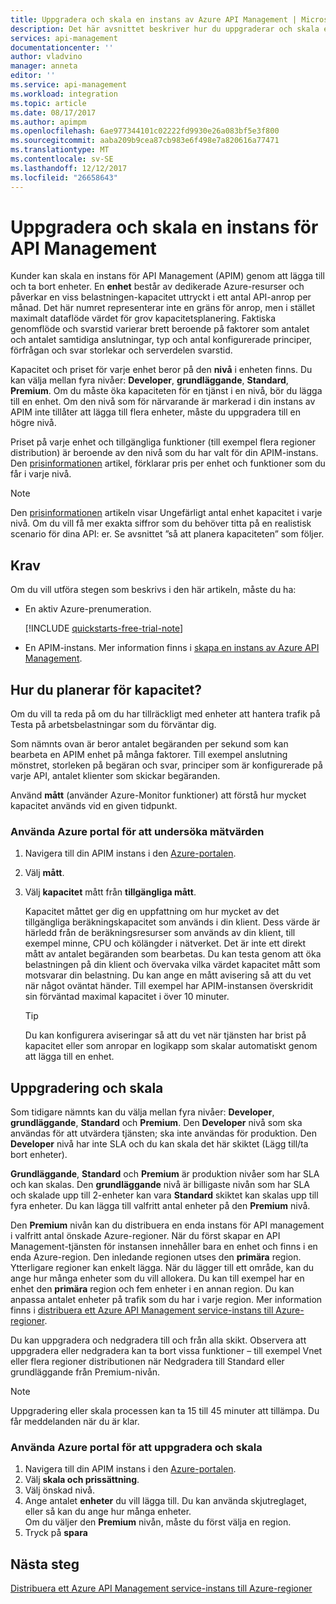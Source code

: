 ```yaml
---
title: Uppgradera och skala en instans av Azure API Management | Microsoft Docs
description: Det här avsnittet beskriver hur du uppgraderar och skala en Azure API Management-instans.
services: api-management
documentationcenter: ''
author: vladvino
manager: anneta
editor: ''
ms.service: api-management
ms.workload: integration
ms.topic: article
ms.date: 08/17/2017
ms.author: apimpm
ms.openlocfilehash: 6ae977344101c02222fd9930e26a083bf5e3f800
ms.sourcegitcommit: aaba209b9cea87cb983e6f498e7a820616a77471
ms.translationtype: MT
ms.contentlocale: sv-SE
ms.lasthandoff: 12/12/2017
ms.locfileid: "26658643"
---
```

# <a name="upgrade-and-scale-an-api-management-instance"></a>Uppgradera och skala en instans för API Management 

Kunder kan skala en instans för API Management (APIM) genom att lägga till och ta bort enheter. En **enhet** består av dedikerade Azure-resurser och påverkar en viss belastningen-kapacitet uttryckt i ett antal API-anrop per månad. Det här numret representerar inte en gräns för anrop, men i stället maximalt dataflöde värdet för grov kapacitetsplanering. Faktiska genomflöde och svarstid varierar brett beroende på faktorer som antalet och antalet samtidiga anslutningar, typ och antal konfigurerade principer, förfrågan och svar storlekar och serverdelen svarstid.

Kapacitet och priset för varje enhet beror på den **nivå** i enheten finns. Du kan välja mellan fyra nivåer: **Developer**, **grundläggande**, **Standard**, **Premium**. Om du måste öka kapaciteten för en tjänst i en nivå, bör du lägga till en enhet. Om den nivå som för närvarande är markerad i din instans av APIM inte tillåter att lägga till flera enheter, måste du uppgradera till en högre nivå. 

Priset på varje enhet och tillgängliga funktioner (till exempel flera regioner distribution) är beroende av den nivå som du har valt för din APIM-instans. Den [prisinformationen](https://azure.microsoft.com/pricing/details/api-management/?ref=microsoft.com&utm_source=microsoft.com&utm_medium=docs&utm_campaign=visualstudio) artikel, förklarar pris per enhet och funktioner som du får i varje nivå. 

>[!NOTE]
>Den [prisinformationen](https://azure.microsoft.com/pricing/details/api-management/?ref=microsoft.com&utm_source=microsoft.com&utm_medium=docs&utm_campaign=visualstudio) artikeln visar Ungefärligt antal enhet kapacitet i varje nivå. Om du vill få mer exakta siffror som du behöver titta på en realistisk scenario för dina API: er. Se avsnittet ”så att planera kapaciteten” som följer.

## <a name="prerequisites"></a>Krav

Om du vill utföra stegen som beskrivs i den här artikeln, måste du ha:

+ En aktiv Azure-prenumeration.

    [!INCLUDE [quickstarts-free-trial-note](../../includes/quickstarts-free-trial-note.md)]

+ En APIM-instans. Mer information finns i [skapa en instans av Azure API Management](get-started-create-service-instance.md).

## <a name="how-to-plan-for-capacity"></a>Hur du planerar för kapacitet?

Om du vill ta reda på om du har tillräckligt med enheter att hantera trafik på Testa på arbetsbelastningar som du förväntar dig. 

Som nämnts ovan är beror antalet begäranden per sekund som kan bearbeta en APIM enhet på många faktorer. Till exempel anslutning mönstret, storleken på begäran och svar, principer som är konfigurerade på varje API, antalet klienter som skickar begäranden.

Använd **mått** (använder Azure-Monitor funktioner) att förstå hur mycket kapacitet används vid en given tidpunkt.

### <a name="use-the-azure-portal-to-examine-metrics"></a>Använda Azure portal för att undersöka mätvärden 

1. Navigera till din APIM instans i den [Azure-portalen](https://portal.azure.com/).
2. Välj **mått**.
3. Välj **kapacitet** mått från **tillgängliga mått**. 

    Kapacitet måttet ger dig en uppfattning om hur mycket av det tillgängliga beräkningskapacitet som används i din klient. Dess värde är härledd från de beräkningsresurser som används av din klient, till exempel minne, CPU och kölängder i nätverket. Det är inte ett direkt mått av antalet begäranden som bearbetas. Du kan testa genom att öka belastningen på din klient och övervaka vilka värdet kapacitet mått som motsvarar din belastning. Du kan ange en mått avisering så att du vet när något oväntat händer. Till exempel har APIM-instansen överskridit sin förväntad maximal kapacitet i över 10 minuter.

    >[!TIP]
    > Du kan konfigurera aviseringar så att du vet när tjänsten har brist på kapacitet eller som anropar en logikapp som skalar automatiskt genom att lägga till en enhet.

## <a name="upgrade-and-scale"></a>Uppgradering och skala 

Som tidigare nämnts kan du välja mellan fyra nivåer: **Developer**, **grundläggande**, **Standard** och **Premium**. Den **Developer** nivå som ska användas för att utvärdera tjänsten; ska inte användas för produktion. Den **Developer** nivå har inte SLA och du kan skala det här skiktet (Lägg till/ta bort enheter). 

**Grundläggande**, **Standard** och **Premium** är produktion nivåer som har SLA och kan skalas. Den **grundläggande** nivå är billigaste nivån som har SLA och skalade upp till 2-enheter kan vara **Standard** skiktet kan skalas upp till fyra enheter. Du kan lägga till valfritt antal enheter på den **Premium** nivå.

Den **Premium** nivån kan du distribuera en enda instans för API management i valfritt antal önskade Azure-regioner. När du först skapar en API Management-tjänsten för instansen innehåller bara en enhet och finns i en enda Azure-region. Den inledande regionen utses den **primära** region. Ytterligare regioner kan enkelt lägga. När du lägger till ett område, kan du ange hur många enheter som du vill allokera. Du kan till exempel har en enhet den **primära** region och fem enheter i en annan region. Du kan anpassa antalet enheter på trafik som du har i varje region. Mer information finns i [distribuera ett Azure API Management service-instans till Azure-regioner](api-management-howto-deploy-multi-region.md).

Du kan uppgradera och nedgradera till och från alla skikt. Observera att uppgradera eller nedgradera kan ta bort vissa funktioner – till exempel Vnet eller flera regioner distributionen när Nedgradera till Standard eller grundläggande från Premium-nivån.

>[!NOTE]
>Uppgradering eller skala processen kan ta 15 till 45 minuter att tillämpa. Du får meddelanden när du är klar.

### <a name="use-the-azure-portal-to-upgrade-and-scale"></a>Använda Azure portal för att uppgradera och skala

1. Navigera till din APIM instans i den [Azure-portalen](https://portal.azure.com/).
2. Välj **skala och prissättning**.
3. Välj önskad nivå.
4. Ange antalet **enheter** du vill lägga till. Du kan använda skjutreglaget, eller så kan du ange hur många enheter.<br/>
    Om du väljer den **Premium** nivån, måste du först välja en region.
5. Tryck på **spara**

## <a name="next-steps"></a>Nästa steg

[Distribuera ett Azure API Management service-instans till Azure-regioner](api-management-howto-deploy-multi-region.md)

